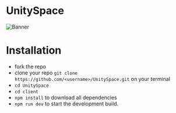 # UnitySpace
![Banner](https://github.com/AnupK1234/UnitySpace/assets/94510566/6fd366cd-f223-41f2-8fdb-a5a0035ead87)



# Installation

- fork the repo
- clone your repo ```git clone https://github.com/<username>/UnitySpace.git``` on your terminal
- ```cd UnitySpace```
- ```cd client```
- ```npm install``` to download all dependencies
- ```npm run dev``` to start the development build.
